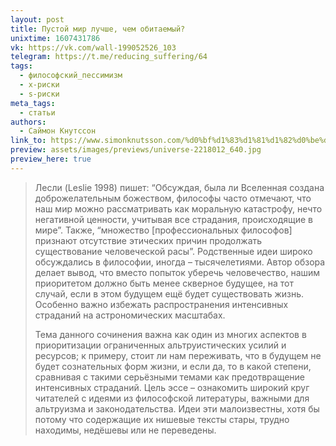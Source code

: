```yaml
---
layout: post
title: Пустой мир лучше, чем обитаемый?
unixtime: 1607431786
vk: https://vk.com/wall-199052526_103
telegram: https://t.me/reducing_suffering/64
tags:
  - философский_пессимизм
  - x-риски
  - s-риски
meta_tags:
  - статьи
authors:
  - Саймон Кнутссон
link_to: https://www.simonknutsson.com/%d0%bf%d1%83%d1%81%d1%82%d0%be%d0%b9-%d0%bc%d0%b8%d1%80-%d0%bb%d1%83%d1%87%d1%88%d0%b5-%d1%87%d0%b5%d0%bc-%d0%be%d0%b1%d0%b8%d1%82%d0%b0%d0%b5%d0%bc%d1%8b%d0%b9/
preview: assets/images/previews/universe-2218012_640.jpg
preview_here: true
---
```

>Лесли (Leslie 1998) пишет: “Обсуждая, была ли Вселенная создана доброжелательным божеством, философы часто отмечают, что наш мир можно рассматривать как моральную катастрофу, нечто негативной ценности, учитывая все страдания, происходящие в мире”. Также, “множество \[профессиональных философов\] признают отсутствие этических причин продолжать существование человеческой расы”. Родственные идеи широко обсуждались в философии, иногда – тысячелетиями. Автор обзора делает вывод, что вместо попыток уберечь человечество, нашим приоритетом должно быть менее скверное будущее, на тот случай, если в этом будущем ещё будет существовать жизнь. Особенно важно избежать распространения интенсивных страданий на астрономических масштабах.
>
>Тема данного сочинения важна как один из многих аспектов в приоритизации ограниченных альтруистических усилий и ресурсов; к примеру, стоит ли нам переживать, что в будущем не будет сознательных форм жизни, и если да, то в какой степени, сравнивая с такими серьёзными темами как предотвращение интенсивных страданий. Цель эссе – ознакомить широкий круг читателей с идеями из философской литературы, важными для альтруизма и законодательства. Идеи эти малоизвестны, хотя бы потому что содержащие их нишевые тексты стары, трудно находимы, недёшевы или не переведены.
